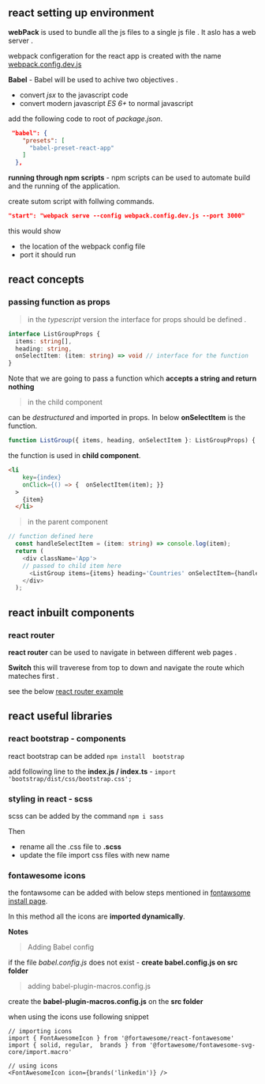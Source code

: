 ## react setting up environment 

**webPack** is used to bundle all the js files to a single js file . It aslo has a web server . 

webpack configeration for the react app is created with the name [webpack.config.dev.js](https://gist.github.com/dinith72/d0473ad18aa5387b0cfe503d5b847138)

**Babel** - Babel will be used to achive two objectives . 
- convert *jsx* to the javascript code 
- convert modern javascript *ES 6+* to normal javascript

add the following code to root of *package.json*. 

``` json
 "babel": {
    "presets": [
      "babel-preset-react-app" 
    ]
  },
```
**running through npm scripts** - npm scripts can be used to automate build and the running of the application. 

create sutom script with follwing commands. 

``` json 
"start": "webpack serve --config webpack.config.dev.js --port 3000" 
```
this would show 
- the location of the webpack config file 
- port it should run 

## react concepts 

### passing function as props 

> in the *typescript* version the interface for props should be defined . 

``` ts
interface ListGroupProps {
  items: string[],
  heading: string,
  onSelectItem: (item: string) => void // interface for the function
}
```
Note that we are going to pass a function which **accepts a string and return nothing**

> in the child component 

can be *destructured* and imported in props. In below **onSelectItem** is the function. 
```  ts
function ListGroup({ items, heading, onSelectItem }: ListGroupProps) { ....}
```

the function is used in **child component**. 

``` html
<li   
    key={index}
    onClick={() => {  onSelectItem(item); }}
  >
    {item}
  </li>
```

> in the parent component

``` ts
// function defined here 
  const handleSelectItem = (item: string) => console.log(item); 
  return (
    <div className='App'>
    // passed to child item here 
      <ListGroup items={items} heading='Countries' onSelectItem={handleSelectItem} />
    </div>
  );
```


## react inbuilt components 

### react router 

**react router** can be used to navigate in between different web pages . 

**Switch** this will traverese from top to down and navigate the route which mateches first . 

see the below [react router example](https://gist.github.com/dinith72/aaffbfb2ae1d0609ee1058e9f5decfbf)



## react useful libraries  

### react bootstrap - components 

react bootstrap can be added ``` npm install  bootstrap ```

add following line to the **index.js / index.ts** - ```import 'bootstrap/dist/css/bootstrap.css';```


### styling in react - scss 

scss can be added by the command ``` npm i sass ```

Then

- rename all the .css file to **.scss**
- update the file import css files with new name 


### fontawesome icons 

the fontawsome can be added with below steps mentioned in [fontawsome install page](https://fontawesome.com/v6/docs/web/use-with/react/). 

In this method all the icons are **imported dynamically**.

**Notes** 

> Adding Babel config

if the file *babel.config.js* does not exist - **create babel.config.js on src folder**

> adding babel-plugin-macros.config.js

create the **babel-plugin-macros.config.js** on the **src folder**

 when using the icons use following snippet 

 ```JSX
// importing icons 
import { FontAwesomeIcon } from '@fortawesome/react-fontawesome'
import { solid, regular,  brands } from '@fortawesome/fontawesome-svg-core/import.macro'

// using icons 
 <FontAwesomeIcon icon={brands('linkedin')} />
```

